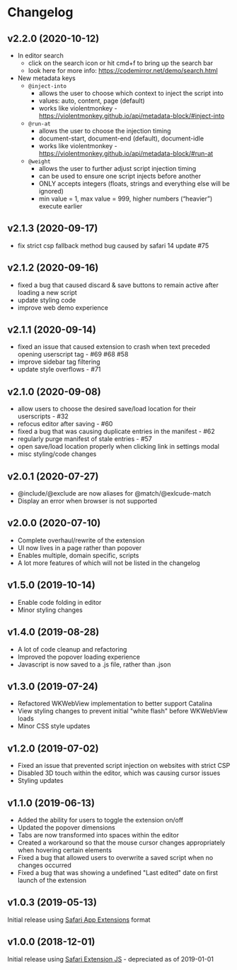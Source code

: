 # Changelog

## v2.2.0 (2020-10-12)
- In editor search
    - click on the search icon or hit cmd+f to bring up the search bar
    - look here for more info: https://codemirror.net/demo/search.html
- New metadata keys
    - `@inject-into`
        - allows the user to choose which context to inject the script into
        - values: auto, content, page (default)
        - works like violentmonkey - https://violentmonkey.github.io/api/metadata-block/#inject-into
    - `@run-at`
        - allows the user to choose the injection timing
        - document-start, document-end (default), document-idle
        - works like violentmonkey - https://violentmonkey.github.io/api/metadata-block/#run-at
    - `@weight`
        - allows the user to further adjust script injection timing
        - can be used to ensure one script injects before another
        - ONLY accepts integers (floats, strings and everything else will be ignored)
        - min value = 1, max value = 999, higher numbers (“heavier”) execute earlier

## v2.1.3 (2020-09-17)
- fix strict csp fallback method bug caused by safari 14 update #75

## v2.1.2 (2020-09-16)
- fixed a bug that caused discard & save buttons to remain active after loading a new script
- update styling code
- improve web demo experience

## v2.1.1 (2020-09-14)
- fixed an issue that caused extension to crash when text preceded opening userscript tag - #69 #68 #58
- improve sidebar tag filtering
- update style overflows - #71

## v2.1.0 (2020-09-08)
- allow users to choose the desired save/load location for their userscripts - #32
- refocus editor after saving - #60
- fixed a bug that was causing duplicate entries in the manifest - #62
- regularly purge manifest of stale entries - #57
- open save/load location properly when clicking link in settings modal
- misc styling/code changes

## v2.0.1 (2020-07-27)
- @include/@exclude are now aliases for @match/@exlcude-match
- Display an error when browser is not supported

## v2.0.0 (2020-07-10)
- Complete overhaul/rewrite of the extension
- UI now lives in a page rather than popover
- Enables multiple, domain specific, scripts
- A lot more features of which will not be listed in the changelog

## v1.5.0 (2019-10-14)
- Enable code folding in editor
- Minor styling changes

## v1.4.0 (2019-08-28)
- A lot of code cleanup and refactoring
- Improved the popover loading experience
- Javascript is now saved to a .js file, rather than .json

## v1.3.0 (2019-07-24)
- Refactored WKWebView implementation to better support Catalina
- View styling changes to prevent initial "white flash" before WKWebView loads
- Minor CSS style updates

## v1.2.0 (2019-07-02)
- Fixed an issue that prevented script injection on websites with strict CSP
- Disabled 3D touch within the editor, which was causing cursor issues
- Styling updates

## v1.1.0 (2019-06-13)
- Added the ability for users to toggle the extension on/off
- Updated the popover dimensions
- Tabs are now transformed into spaces within the editor
- Created a workaround so that the mouse cursor changes appropriately when hovering certain elements
- Fixed a bug that allowed users to overwrite a saved script when no changes occurred
- Fixed a bug that was showing a undefined "Last edited" date on first launch of the extension

## v1.0.3 (2019-05-13)

Initial release using [Safari App Extensions](https://developer.apple.com/documentation/safariservices/safari_app_extensions) format

## v1.0.0 (2018-12-01)

Initial release using [Safari Extension JS](https://developer.apple.com/documentation/safariextensions) - depreciated as of 2019-01-01

